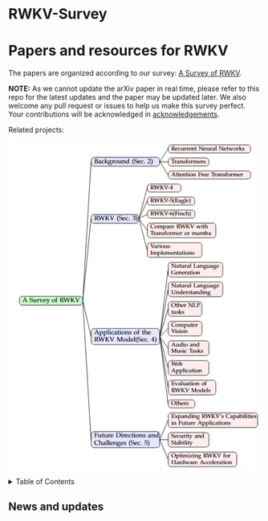 # RWKV-Survey


# Papers and resources for RWKV

The papers are organized according to our survey: [A Survey of RWKV](). 

**NOTE:** As we cannot update the arXiv paper in real time, please refer to this repo for the latest updates and the paper may be updated later. We also welcome any pull request or issues to help us make this survey perfect. Your contributions will be acknowledged in <a href="#acknowledgements">acknowledgements</a>.

Related projects:

![](imgs/framework_new.png)

<details>
  <summary>Table of Contents</summary>
  <ol>
    <li><a href="#news-and-updates">News and Updates</a></li>
    <li><a href="RWKV">Where to evaluate</a></li>
    <li>
      <a href="#applications">APPLICATIONS OF THE RWKV MODEL</a>
      <ul>
        <li><a href="#nlg">Natural Language Generation</a></li>
        <li><a href="#nlu">Natural Language Understanding</a></li>
        <li><a href="#other-nlp-tasks">Other NLP tasks</a></li>
        <li><a href="#cv">Computer Vision</a></li>
        <li><a href="#web-application">Web Application</a></li>
        <li><a href="#evaluation">Evaluation of RWKV Models</a></li>
        <li><a href="#others">Others</a></li>
      </ul>
    </li>
    <li><a href="#Contributing">Contributing</a></li>
    <li><a href="#citation">Citation</a></li>
    <li><a href="#acknowledgements">Acknowledgments</a></li>
  </ol>
</details>

## News and updates

